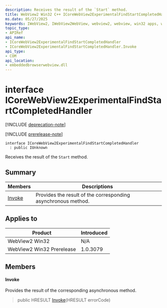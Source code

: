```yaml
---
description: Receives the result of the `Start` method.
title: WebView2 Win32 C++ ICoreWebView2ExperimentalFindStartCompletedHandler
ms.date: 05/27/2025
keywords: IWebView2, IWebView2WebView, webview2, webview, win32 apps, win32, edge, ICoreWebView2, ICoreWebView2Controller, browser control, edge html, ICoreWebView2ExperimentalFindStartCompletedHandler
topic_type: 
- APIRef
api_name:
- ICoreWebView2ExperimentalFindStartCompletedHandler
- ICoreWebView2ExperimentalFindStartCompletedHandler.Invoke
api_type:
- COM
api_location:
- embeddedbrowserwebview.dll
---
```


# interface ICoreWebView2ExperimentalFindStartCompletedHandler

[!INCLUDE [deprecation-note](../includes/deprecation-note.md)]

[!INCLUDE [prerelease-note](../includes/prerelease-note.md)]

```
interface ICoreWebView2ExperimentalFindStartCompletedHandler
  : public IUnknown
```

Receives the result of the `Start` method.

## Summary

 Members                        | Descriptions
--------------------------------|---------------------------------------------
[Invoke](#invoke) | Provides the result of the corresponding asynchronous method.

## Applies to

Product                         | Introduced
--------------------------------|---------------------------------------------
WebView2 Win32            |    N/A
WebView2 Win32 Prerelease |    1.0.3079

## Members

#### Invoke

Provides the result of the corresponding asynchronous method.

> public HRESULT [Invoke](#invoke)(HRESULT errorCode)


